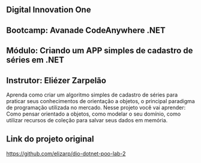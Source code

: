 ## Digital Innovation One

## Bootcamp: Avanade CodeAnywhere .NET

## Módulo: Criando um APP simples de cadastro de séries em .NET

## Instrutor: Eliézer Zarpelão

Aprenda como criar um algoritmo simples de cadastro de séries para praticar seus conhecimentos de orientação a objetos, o principal paradigma de programação utilizada no mercado. Nesse projeto você vai aprender: Como pensar orientado a objetos, como modelar o seu domínio, como utilizar recursos de coleção para salvar seus dados em memória.

## Link do projeto original

https://github.com/elizarp/dio-dotnet-poo-lab-2

